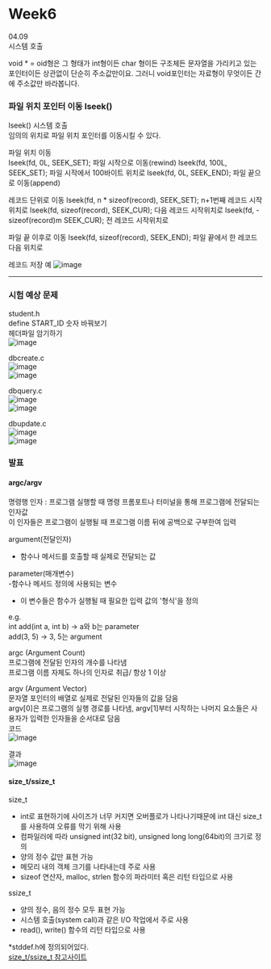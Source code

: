 # Week6
04.09  
시스템 호출
  
void * = oid형은 그 형태가 int형이든 char 형이든 구조체든 문자열을 가리키고 있는 포인터이든 상관없이 단순히 주소값만이요. 그러니 void포인터는 자료형이 무엇이든 간에 주소값만 바라봅니다.  

### 파일 위치 포인터 이동 lseek() 
lseek() 시스템 호출  
임의의 위치로 파일 위치 포인터를 이동시킬 수 있다.

파일 위치 이동  
lseek(fd, 0L, SEEK_SET); 파일 시작으로 이동(rewind)
lseek(fd, 100L, SEEK_SET); 파일 시작에서 100바이트 위치로
lseek(fd, 0L, SEEK_END); 파일 끝으로 이동(append)

레코드 단위로 이동
lseek(fd, n * sizeof(record), SEEK_SET); n+1번째 레코드 시작위치로
lseek(fd, sizeof(record), SEEK_CUR); 다음 레코드 시작위치로
lseek(fd, -sizeof(record)m SEEK_CUR); 전 레코드 시작위치로

파일 끝 이후로 이동
lseek(fd, sizeof(record), SEEK_END); 파일 끝에서 한 레코드 다음 위치로
  
레코드 저장 예
![image](https://github.com/Kimra0467/SystemP/assets/87680279/e333118e-a0c8-47fd-b246-a06622b3a79d)

* * *
### 시험 예상 문제
student.h  
define START_ID 숫자 바꿔보기  
헤더파일 암기하기  
![image](https://github.com/Kimra0467/SystemP/assets/87680279/4143f4cd-bd3f-4fe8-b9da-0291db804308)  
  
dbcreate.c  
![image](https://github.com/Kimra0467/SystemP/assets/87680279/22c99609-a34f-4bfb-a32e-9af37a473fb8)  
![image](https://github.com/Kimra0467/SystemP/assets/87680279/a5785d74-f1a5-4476-a974-164d593404fd)  

  
dbquery.c  
![image](https://github.com/Kimra0467/SystemP/assets/87680279/a86131f0-c8fc-4a23-b849-c1012a0edb96)  
![image](https://github.com/Kimra0467/SystemP/assets/87680279/7262fb9e-8296-4f1d-a2e4-470753cbe858)  

dbupdate.c  
![image](https://github.com/Kimra0467/SystemP/assets/87680279/cf8100eb-baf5-4cbf-a642-f7ac463b6bf1)  
![image](https://github.com/Kimra0467/SystemP/assets/87680279/a6971215-6aae-453a-99b8-301951a928df)  

### 발표
#### argc/argv  
명령행 인자 : 프로그램 실행할 때 명령 프롬포트나 터미널을 통해 프로그램에 전달되는 인자값  
이 인자들은 프로그램이 실행될 때 프로그램 이름 뒤에 공백으로 구부한여 입력

argument(전달인자)  
- 함수나 메서드를 호출할 때 실제로 전달되는 값

parameter(매개변수)  
-함수나 메서드 정의에 사용되는 변수  
- 이 변수들은 함수가 실행될 때 필요한 입력 값의 '형식'을 정의

e.g.  
int add(int a, int b) -> a와 b는 parameter  
add(3, 5) -> 3, 5는 argument  
  
argc (Argument Count)  
프로그램에 전달된 인자의 개수를 나타냄  
프로그램 이름 자체도 하나의 인자로 취급/ 항상 1 이상  

argv (Argument Vector)  
문자열 포인터의 배열로 실제로 전달된 인자들의 값을 담음  
argv[0]은 프로그램의 실행 경로를 나타냄, argv[1]부터 시작하는 나머지 요소들은 사용자가 입력한 인자들을 순서대로 담음  
코드  
![image](https://github.com/Kimra0467/SystemP/assets/87680279/bbeecf06-6600-429d-b8b0-47918c915b5b)  
  
결과  
![image](https://github.com/Kimra0467/SystemP/assets/87680279/ade4bc12-0ac2-4f1f-bd34-5f671370dd12)

#### size_t/ssize_t

size_t
- int로 표현하기에 사이즈가 너무 커지면 오버플로가 나타나기때문에 int 대신 size_t를 사용하여 오류를 막기 위해 사용
- 컴파일러에 따라 unsigned int(32 bit), unsigned long long(64bit)의 크기로 정의  
- 양의 정수 값만 표현 가능  
- 메모리 내의 객체 크기를 나타내는데 주로 사용  
- sizeof 연산자, malloc, strlen 함수의 파라미터 혹은 리턴 타입으로 사용  

ssize_t  
- 양의 정수, 음의 정수 모두 표현 가능
- 시스템 호출(system call)과 같은 I/O 작업에서 주로 사용
- read(), write() 함수의 리턴 타입으로 사용

*stddef.h에 정의되어있다.  
[size_t/ssize_t 참고사이트](https://pubs.opengroup.org/onlinepubs/9699919799/)  

